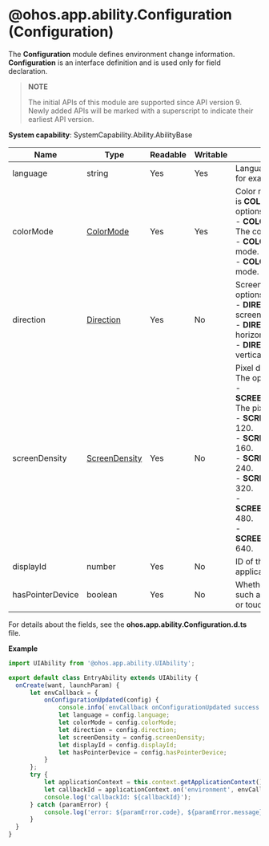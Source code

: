 # @ohos.app.ability.Configuration (Configuration)

The **Configuration** module defines environment change information. **Configuration** is an interface definition and is used only for field declaration.

> **NOTE**
> 
> The initial APIs of this module are supported since API version 9. Newly added APIs will be marked with a superscript to indicate their earliest API version.

**System capability**: SystemCapability.Ability.AbilityBase

| Name| Type| Readable| Writable| Description|
| -------- | -------- | -------- | -------- | -------- |
| language | string | Yes| Yes| Language of the application, for example, **zh**.|
| colorMode | [ColorMode](js-apis-app-ability-configurationConstant.md#configurationconstantcolormode) | Yes| Yes| Color mode. The default value is **COLOR_MODE_LIGHT**. The options are as follows:<br>- **COLOR_MODE_NOT_SET**: The color mode is not set.<br>- **COLOR_MODE_LIGHT**: light mode.<br>- **COLOR_MODE_DARK**: dark mode.|
| direction | [Direction](js-apis-app-ability-configurationConstant.md#configurationconstantdirection) | Yes| No| Screen orientation. The options are as follows:<br>- **DIRECTION_NOT_SET**: The screen orientation is not set.<br>- **DIRECTION_HORIZONTAL**: horizontal direction.<br>- **DIRECTION_VERTICAL**: vertical direction.|
| screenDensity  | [ScreenDensity](js-apis-app-ability-configurationConstant.md#configurationconstantscreendensity) | Yes| No| Pixel density of the screen. The options are as follows:<br>- **SCREEN_DENSITY_NOT_SET**: The pixel density is not set.<br>- **SCREEN_DENSITY_SDPI**: 120.<br>- **SCREEN_DENSITY_MDPI**: 160.<br>- **SCREEN_DENSITY_LDPI**: 240.<br>- **SCREEN_DENSITY_XLDPI**: 320.<br>- **SCREEN_DENSITY_XXLDPI**: 480.<br>- **SCREEN_DENSITY_XXXLDPI**: 640.|
| displayId  | number | Yes| No| ID of the display where the application is located.|
| hasPointerDevice  | boolean | Yes| No| Whether a pointer device, such as a keyboard, mouse, or touchpad, is connected.|

For details about the fields, see the **ohos.app.ability.Configuration.d.ts** file.

**Example**

  ```ts
import UIAbility from '@ohos.app.ability.UIAbility';

export default class EntryAbility extends UIAbility {
    onCreate(want, launchParam) {
        let envCallback = {
            onConfigurationUpdated(config) {
                console.info(`envCallback onConfigurationUpdated success: ${JSON.stringify(config)}`);
                let language = config.language;
                let colorMode = config.colorMode;
                let direction = config.direction;
                let screenDensity = config.screenDensity;
                let displayId = config.displayId;
                let hasPointerDevice = config.hasPointerDevice;
            }
        };
        try {
            let applicationContext = this.context.getApplicationContext();
            let callbackId = applicationContext.on('environment', envCallback);
            console.log('callbackId: ${callbackId}');
        } catch (paramError) {
            console.log('error: ${paramError.code}, ${paramError.message}');
        }
    }
}
  ```
